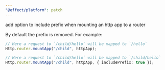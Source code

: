 ```yaml
---
"@effect/platform": patch
---
```


add option to include prefix when mounting an http app to a router

By default the prefix is removed. For example:

```ts
// Here a request to `/child/hello` will be mapped to `/hello`
Http.router.mountApp("/child", httpApp);

// Here a request to `/child/hello` will be mapped to `/child/hello`
Http.router.mountApp("/child", httpApp, { includePrefix: true });
```
